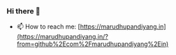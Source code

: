 ### Hi there 👋

- 📫 How to reach me: [https://marudhupandiyang.in](https://marudhupandiyang.in/?from=github%2Ecom%2Fmarudhupandiyang%2Ein)

<!--
**marudhupandiyang/marudhupandiyang** is a ✨ _special_ ✨ repository because its `README.md` (this file) appears on your GitHub profile.

Here are some ideas to get you started:

- 🔭 I’m currently working on ...
- 🌱 I’m currently learning ...
- 👯 I’m looking to collaborate on ...
- 🤔 I’m looking for help with ...
- 💬 Ask me about ...
- 📫 How to reach me: ...
- 😄 Pronouns: ...
- ⚡ Fun fact: ...
-->
